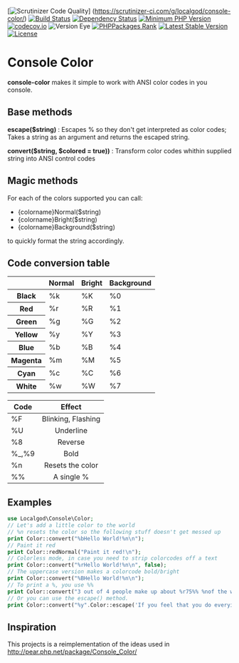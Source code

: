 [![Scrutinizer Code Quality](https://scrutinizer-ci.com/g/localgod/console-color/badges/quality-score.png)]
(https://scrutinizer-ci.com/g/localgod/console-color/)
[![Build Status](https://travis-ci.org/localgod/console-color.svg)](https://travis-ci.org/localgod/console-color)
[![Dependency Status](https://www.versioneye.com/user/projects/554c76ee5d47f26231000239/badge.svg?style=flat)](https://www.versioneye.com/user/projects/554c76ee5d47f26231000239)
[![Minimum PHP Version](https://img.shields.io/badge/php-%3E%3D%205.6-8892BF.svg?style=flat-square)](https://php.net/)
[![codecov.io](http://codecov.io/github/localgod/console-color/coverage.svg)](http://codecov.io/github/localgod/console-color)
![Version Eye](http://php-eye.com/badge/localgod/console-color/tested.svg)
[![PHPPackages Rank](http://phppackages.org/p/localgod/console-color/badge/rank.svg)](http://phppackages.org/p/localgod/console-color)
[![Latest Stable Version](https://poser.pugx.org/localgod/console-color/v/stable)](https://packagist.org/packages/localgod/console-color)
[![License](https://poser.pugx.org/localgod/console-color/license)](https://packagist.org/packages/localgod/console-color)

# Console Color #
**console-color** makes it simple to work with ANSI color codes in you console.

## Base methods ##
**escape($string)**
: Escapes % so they don't get interpreted as color codes; Takes a string as an argument and returns the escaped string.

**convert($string, $colored = true))**
: Transform color codes whithin supplied string into ANSI control codes

## Magic methods ##

For each of the colors supported you can call:

 * {colorname}Normal($string)  
 * {colorname}Bright($string)  
 * {colorname}Background($string)
 
to quickly format the string accordingly.   

## Code conversion table ##

<table>
	<thead>
		<tr>
			<th></th>
			<th>Normal</th>
			<th>Bright</th>
			<th>Background</th>
		</tr>
	</thead>
	<tbody>
		<tr>
			<th>Black</th>
			<td>%k</td>
			<td>%K</td>
			<td>%0</td>
		</tr>
		<tr>
			<th>Red</th>
			<td>%r</td>
			<td>%R</td>
			<td>%1</td>
		</tr>
		<tr>
			<th>Green</th>
			<td>%g</td>
			<td>%G</td>
			<td>%2</td>
		</tr>
		<tr>
			<th>Yellow</th>
			<td>%y</td>
			<td>%Y</td>
			<td>%3</td>
		</tr>
		<tr>
			<th>Blue</th>
			<td>%b</td>
			<td>%B</td>
			<td>%4</td>
		</tr>
		<tr>
			<th>Magenta</th>
			<td>%m</td>
			<td>%M</td>
			<td>%5</td>
		</tr>
		<tr>
			<th>Cyan</th>
			<td>%c</td>
			<td>%C</td>
			<td>%6</td>
		</tr>
		<tr>
			<th>White</th>
			<td>%w</td>
			<td>%W</td>
			<td>%7</td>
		</tr>
	</tbody>
</table>

| Code  | Effect             |
| ----- |:------------------:| 
| %F    | Blinking, Flashing |
| %U    | Underline          |
| %8    | Reverse            |
| %_,%9 | Bold               |
| %n    | Resets the color   |
| %%    | A single %         |

## Examples ##
```php
use Localgod\Console\Color;
// Let's add a little color to the world
// %n resets the color so the following stuff doesn't get messed up
print Color::convert("%bHello World!%n\n");
// Paint it red
print Color::redNormal("Paint it red!\n");
// Colorless mode, in case you need to strip colorcodes off a text
print Color::convert("%rHello World!%n\n", false);
// The uppercase version makes a colorcode bold/bright
print Color::convert("%BHello World!%n\n");
// To print a %, you use %%
print Color::convert("3 out of 4 people make up about %r75%% %nof the world population.\n");
// Or you can use the escape() method.
print Color::convert("%y".Color::escape('If you feel that you do everying wrong, be random, there\'s a 50% Chance of making the right decision.')."%n\n");
```

## Inspiration ##
This projects is a reimplementation of the ideas used in http://pear.php.net/package/Console_Color/
